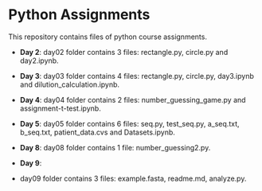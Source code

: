 # Python Assignments 
This repository contains files of python course assignments.

- **Day 2**:
day02 folder contains 3 files: rectangle.py, circle.py and day2.ipynb.

- **Day 3**:
day03 folder contains 4 files: rectangle.py, circle.py, day3.ipynb and dilution_calculation.ipynb.

- **Day 4**:
day04 folder contains 2 files: number_guessing_game.py and assignment-t-test.ipynb.

- **Day 5**:
day05 folder contains 6 files: seq.py, test_seq.py, a_seq.txt, b_seq.txt, patient_data.cvs and Datasets.ipynb.

- **Day 8**:
day08 folder contains 1 file: number_guessing2.py.

- **Day 9**:
- day09 folder contains 3 files: example.fasta, readme.md, analyze.py.
